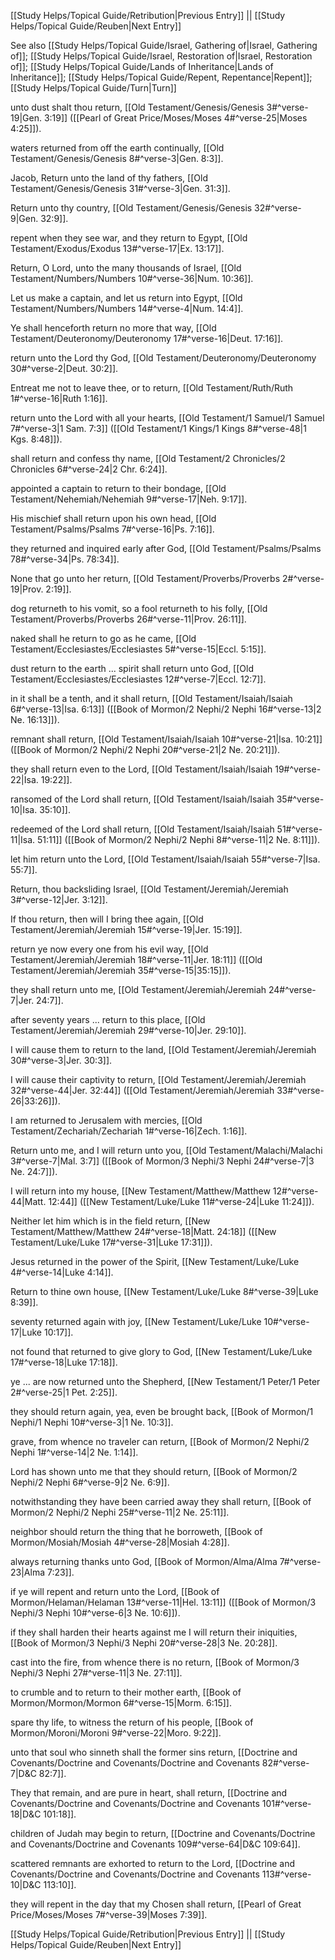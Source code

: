 [[Study Helps/Topical Guide/Retribution|Previous Entry]]  ||  [[Study Helps/Topical Guide/Reuben|Next Entry]]

 See also [[Study Helps/Topical Guide/Israel, Gathering of|Israel, Gathering of]]; [[Study Helps/Topical Guide/Israel, Restoration of|Israel, Restoration of]]; [[Study Helps/Topical Guide/Lands of Inheritance|Lands of Inheritance]]; [[Study Helps/Topical Guide/Repent, Repentance|Repent]]; [[Study Helps/Topical Guide/Turn|Turn]]

 unto dust shalt thou return, [[Old Testament/Genesis/Genesis 3#^verse-19|Gen. 3:19]] ([[Pearl of Great Price/Moses/Moses 4#^verse-25|Moses 4:25]]).

 waters returned from off the earth continually, [[Old Testament/Genesis/Genesis 8#^verse-3|Gen. 8:3]].

 Jacob, Return unto the land of thy fathers, [[Old Testament/Genesis/Genesis 31#^verse-3|Gen. 31:3]].

 Return unto thy country, [[Old Testament/Genesis/Genesis 32#^verse-9|Gen. 32:9]].

 repent when they see war, and they return to Egypt, [[Old Testament/Exodus/Exodus 13#^verse-17|Ex. 13:17]].

 Return, O Lord, unto the many thousands of Israel, [[Old Testament/Numbers/Numbers 10#^verse-36|Num. 10:36]].

 Let us make a captain, and let us return into Egypt, [[Old Testament/Numbers/Numbers 14#^verse-4|Num. 14:4]].

 Ye shall henceforth return no more that way, [[Old Testament/Deuteronomy/Deuteronomy 17#^verse-16|Deut. 17:16]].

 return unto the Lord thy God, [[Old Testament/Deuteronomy/Deuteronomy 30#^verse-2|Deut. 30:2]].

 Entreat me not to leave thee, or to return, [[Old Testament/Ruth/Ruth 1#^verse-16|Ruth 1:16]].

 return unto the Lord with all your hearts, [[Old Testament/1 Samuel/1 Samuel 7#^verse-3|1 Sam. 7:3]] ([[Old Testament/1 Kings/1 Kings 8#^verse-48|1 Kgs. 8:48]]).

 shall return and confess thy name, [[Old Testament/2 Chronicles/2 Chronicles 6#^verse-24|2 Chr. 6:24]].

 appointed a captain to return to their bondage, [[Old Testament/Nehemiah/Nehemiah 9#^verse-17|Neh. 9:17]].

 His mischief shall return upon his own head, [[Old Testament/Psalms/Psalms 7#^verse-16|Ps. 7:16]].

 they returned and inquired early after God, [[Old Testament/Psalms/Psalms 78#^verse-34|Ps. 78:34]].

 None that go unto her return, [[Old Testament/Proverbs/Proverbs 2#^verse-19|Prov. 2:19]].

 dog returneth to his vomit, so a fool returneth to his folly, [[Old Testament/Proverbs/Proverbs 26#^verse-11|Prov. 26:11]].

 naked shall he return to go as he came, [[Old Testament/Ecclesiastes/Ecclesiastes 5#^verse-15|Eccl. 5:15]].

 dust return to the earth ... spirit shall return unto God, [[Old Testament/Ecclesiastes/Ecclesiastes 12#^verse-7|Eccl. 12:7]].

 in it shall be a tenth, and it shall return, [[Old Testament/Isaiah/Isaiah 6#^verse-13|Isa. 6:13]] ([[Book of Mormon/2 Nephi/2 Nephi 16#^verse-13|2 Ne. 16:13]]).

 remnant shall return, [[Old Testament/Isaiah/Isaiah 10#^verse-21|Isa. 10:21]] ([[Book of Mormon/2 Nephi/2 Nephi 20#^verse-21|2 Ne. 20:21]]).

 they shall return even to the Lord, [[Old Testament/Isaiah/Isaiah 19#^verse-22|Isa. 19:22]].

 ransomed of the Lord shall return, [[Old Testament/Isaiah/Isaiah 35#^verse-10|Isa. 35:10]].

 redeemed of the Lord shall return, [[Old Testament/Isaiah/Isaiah 51#^verse-11|Isa. 51:11]] ([[Book of Mormon/2 Nephi/2 Nephi 8#^verse-11|2 Ne. 8:11]]).

 let him return unto the Lord, [[Old Testament/Isaiah/Isaiah 55#^verse-7|Isa. 55:7]].

 Return, thou backsliding Israel, [[Old Testament/Jeremiah/Jeremiah 3#^verse-12|Jer. 3:12]].

 If thou return, then will I bring thee again, [[Old Testament/Jeremiah/Jeremiah 15#^verse-19|Jer. 15:19]].

 return ye now every one from his evil way, [[Old Testament/Jeremiah/Jeremiah 18#^verse-11|Jer. 18:11]] ([[Old Testament/Jeremiah/Jeremiah 35#^verse-15|35:15]]).

 they shall return unto me, [[Old Testament/Jeremiah/Jeremiah 24#^verse-7|Jer. 24:7]].

 after seventy years ... return to this place, [[Old Testament/Jeremiah/Jeremiah 29#^verse-10|Jer. 29:10]].

 I will cause them to return to the land, [[Old Testament/Jeremiah/Jeremiah 30#^verse-3|Jer. 30:3]].

 I will cause their captivity to return, [[Old Testament/Jeremiah/Jeremiah 32#^verse-44|Jer. 32:44]] ([[Old Testament/Jeremiah/Jeremiah 33#^verse-26|33:26]]).

 I am returned to Jerusalem with mercies, [[Old Testament/Zechariah/Zechariah 1#^verse-16|Zech. 1:16]].

 Return unto me, and I will return unto you, [[Old Testament/Malachi/Malachi 3#^verse-7|Mal. 3:7]] ([[Book of Mormon/3 Nephi/3 Nephi 24#^verse-7|3 Ne. 24:7]]).

 I will return into my house, [[New Testament/Matthew/Matthew 12#^verse-44|Matt. 12:44]] ([[New Testament/Luke/Luke 11#^verse-24|Luke 11:24]]).

 Neither let him which is in the field return, [[New Testament/Matthew/Matthew 24#^verse-18|Matt. 24:18]] ([[New Testament/Luke/Luke 17#^verse-31|Luke 17:31]]).

 Jesus returned in the power of the Spirit, [[New Testament/Luke/Luke 4#^verse-14|Luke 4:14]].

 Return to thine own house, [[New Testament/Luke/Luke 8#^verse-39|Luke 8:39]].

 seventy returned again with joy, [[New Testament/Luke/Luke 10#^verse-17|Luke 10:17]].

 not found that returned to give glory to God, [[New Testament/Luke/Luke 17#^verse-18|Luke 17:18]].

 ye ... are now returned unto the Shepherd, [[New Testament/1 Peter/1 Peter 2#^verse-25|1 Pet. 2:25]].

 they should return again, yea, even be brought back, [[Book of Mormon/1 Nephi/1 Nephi 10#^verse-3|1 Ne. 10:3]].

 grave, from whence no traveler can return, [[Book of Mormon/2 Nephi/2 Nephi 1#^verse-14|2 Ne. 1:14]].

 Lord has shown unto me that they should return, [[Book of Mormon/2 Nephi/2 Nephi 6#^verse-9|2 Ne. 6:9]].

 notwithstanding they have been carried away they shall return, [[Book of Mormon/2 Nephi/2 Nephi 25#^verse-11|2 Ne. 25:11]].

 neighbor should return the thing that he borroweth, [[Book of Mormon/Mosiah/Mosiah 4#^verse-28|Mosiah 4:28]].

 always returning thanks unto God, [[Book of Mormon/Alma/Alma 7#^verse-23|Alma 7:23]].

 if ye will repent and return unto the Lord, [[Book of Mormon/Helaman/Helaman 13#^verse-11|Hel. 13:11]] ([[Book of Mormon/3 Nephi/3 Nephi 10#^verse-6|3 Ne. 10:6]]).

 if they shall harden their hearts against me I will return their iniquities, [[Book of Mormon/3 Nephi/3 Nephi 20#^verse-28|3 Ne. 20:28]].

 cast into the fire, from whence there is no return, [[Book of Mormon/3 Nephi/3 Nephi 27#^verse-11|3 Ne. 27:11]].

 to crumble and to return to their mother earth, [[Book of Mormon/Mormon/Mormon 6#^verse-15|Morm. 6:15]].

 spare thy life, to witness the return of his people, [[Book of Mormon/Moroni/Moroni 9#^verse-22|Moro. 9:22]].

 unto that soul who sinneth shall the former sins return, [[Doctrine and Covenants/Doctrine and Covenants/Doctrine and Covenants 82#^verse-7|D&C 82:7]].

 They that remain, and are pure in heart, shall return, [[Doctrine and Covenants/Doctrine and Covenants/Doctrine and Covenants 101#^verse-18|D&C 101:18]].

 children of Judah may begin to return, [[Doctrine and Covenants/Doctrine and Covenants/Doctrine and Covenants 109#^verse-64|D&C 109:64]].

 scattered remnants are exhorted to return to the Lord, [[Doctrine and Covenants/Doctrine and Covenants/Doctrine and Covenants 113#^verse-10|D&C 113:10]].

 they will repent in the day that my Chosen shall return, [[Pearl of Great Price/Moses/Moses 7#^verse-39|Moses 7:39]].

[[Study Helps/Topical Guide/Retribution|Previous Entry]]  ||  [[Study Helps/Topical Guide/Reuben|Next Entry]]
